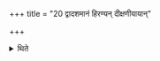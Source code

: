 +++
title = "20 द्वादशमानं हिरण्यन् दीक्षणीयायान्"

+++

<details><summary>थिते</summary>

20. At the time of the Dīkṣaṇīyā-offering (the sacrificer) gives gold weighing twelve Mānas; at the time of Prāyaṇīyā, double this.  

</details>
